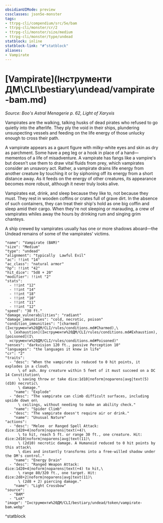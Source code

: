 ```yaml
---
obsidianUIMode: preview
cssclasses: json5e-monster
tags:
- ttrpg-cli/compendium/src/5e/bam
- ttrpg-cli/monster/cr/2
- ttrpg-cli/monster/size/medium
- ttrpg-cli/monster/type/undead
statblock: inline
statblock-link: "#^statblock"
aliases:
- Vampirate
---
```

# [Vampirate](Інструменти ДМ\CLI\bestiary\undead/vampirate-bam.md)
*Source: Boo's Astral Menagerie p. 62, Light of Xaryxis*  

Vampirates are the walking, talking husks of dead pirates who refused to go quietly into the afterlife. They ply the void in their ships, plundering unsuspecting vessels and feeding on the life energy of those unlucky enough to cross their path.

A vampirate appears as a gaunt figure with milky-white eyes and skin as dry as parchment. Some have a peg leg or a hook in place of a hand—mementos of a life of misadventure. A vampirate has fangs like a vampire's but doesn't use them to draw vital fluids from prey, which vampirates consider an unsavory act. Rather, a vampirate drains life energy from another creature by touching it or by siphoning off its energy from a short distance away. As it feeds on the energy of other creatures, its appearance becomes more robust, although it never truly looks alive.

Vampirates eat, drink, and sleep because they like to, not because they must. They rest in wooden coffins or crates full of grave dirt. In the absence of such containers, they can treat their ship's hold as one big coffin and sleep amid their cargo. When they're not sleeping or marauding, a crew of vampirates whiles away the hours by drinking rum and singing grim chanteys.

A ship crewed by vampirates usually has one or more shadows aboard—the Undead remains of some of the vampirates' victims.

```statblock
"name": "Vampirate (BAM)"
"size": "Medium"
"type": "undead"
"alignment": "typically  Lawful Evil"
"ac": !!int "14"
"ac_class": "natural armor"
"hp": !!int "42"
"hit_dice": "5d8 + 20"
"modifier": !!int "2"
"stats":
  - !!int "12"
  - !!int "14"
  - !!int "18"
  - !!int "10"
  - !!int "11"
  - !!int "12"
"speed": "30 ft."
"damage_vulnerabilities": "radiant"
"damage_immunities": "cold, necrotic, poison"
"condition_immunities": "[charmed](Інструменти%20ДМ/CLI/rules/conditions.md#Charmed),\
  \ [exhaustion](Інструменти%20ДМ/CLI/rules/conditions.md#Exhaustion), [poisoned](І\
  нструменти%20ДМ/CLI/rules/conditions.md#Poisoned)"
"senses": "darkvision 120 ft., passive Perception 10"
"languages": "the languages it knew in life"
"cr": "2"
"traits":
  - "desc": "When the vampirate is reduced to 0 hit points, it explodes in a cloud\
      \ of ash. Any creature within 5 feet of it must succeed on a DC 14 Constitution\
      \ saving throw or take dice:1d10|noform|noparens|avg|text(5) (d10) necrotic\
      \ damage."
    "name": "Explode"
  - "desc": "The vampirate can climb difficult surfaces, including upside down on\
      \ ceilings, without needing to make an ability check."
    "name": "Spider Climb"
  - "desc": "The vampirate doesn't require air or drink."
    "name": "Unusual Nature"
"actions":
  - "desc": "Melee  or Ranged Spell Attack: dice:1d20+4|noform|noparens|text(+4)\
      \ to hit, reach 5 ft. or range 30 ft., one creature. Hit: dice:2d10|noform|noparens|avg|text(11)\
      \ (2d10) necrotic damage. A Humanoid reduced to 0 hit points by this attack\
      \ dies and instantly transforms into a free-willed shadow under the DM's control."
    "name": "Energy Drain"
  - "desc": "Ranged Weapon Attack: dice:1d20+4|noform|noparens|text(+4) to hit,\
      \ range 80/320 ft., one target. Hit: dice:2d8+2|noform|noparens|avg|text(11)\
      \ (2d8 + 2) piercing damage."
    "name": "Light Crossbow"
"source":
  - "BAM"
  - "LoX"
"image": "Інструменти%20ДМ/CLI/bestiary/undead/token/vampirate-bam.webp"
```
^statblock